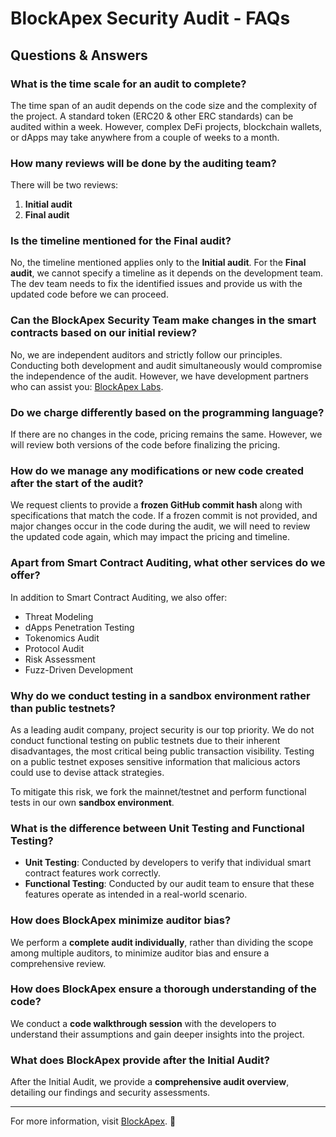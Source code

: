 # BlockApex Security Audit - FAQs

## Questions & Answers

### What is the time scale for an audit to complete?
The time span of an audit depends on the code size and the complexity of the project. A standard token (ERC20 & other ERC standards) can be audited within a week. However, complex DeFi projects, blockchain wallets, or dApps may take anywhere from a couple of weeks to a month.

### How many reviews will be done by the auditing team?
There will be two reviews:
1. **Initial audit**
2. **Final audit**

### Is the timeline mentioned for the Final audit?
No, the timeline mentioned applies only to the **Initial audit**. For the **Final audit**, we cannot specify a timeline as it depends on the development team. The dev team needs to fix the identified issues and provide us with the updated code before we can proceed.

### Can the BlockApex Security Team make changes in the smart contracts based on our initial review?
No, we are independent auditors and strictly follow our principles. Conducting both development and audit simultaneously would compromise the independence of the audit. However, we have development partners who can assist you: [BlockApex Labs](https://blockapex.io/labs/).

### Do we charge differently based on the programming language?
If there are no changes in the code, pricing remains the same. However, we will review both versions of the code before finalizing the pricing.

### How do we manage any modifications or new code created after the start of the audit?
We request clients to provide a **frozen GitHub commit hash** along with specifications that match the code. If a frozen commit is not provided, and major changes occur in the code during the audit, we will need to review the updated code again, which may impact the pricing and timeline.

### Apart from Smart Contract Auditing, what other services do we offer?
In addition to Smart Contract Auditing, we also offer:
- Threat Modeling
- dApps Penetration Testing
- Tokenomics Audit
- Protocol Audit
- Risk Assessment
- Fuzz-Driven Development

### Why do we conduct testing in a sandbox environment rather than public testnets?
As a leading audit company, project security is our top priority. We do not conduct functional testing on public testnets due to their inherent disadvantages, the most critical being public transaction visibility. Testing on a public testnet exposes sensitive information that malicious actors could use to devise attack strategies. 

To mitigate this risk, we fork the mainnet/testnet and perform functional tests in our own **sandbox environment**.

### What is the difference between Unit Testing and Functional Testing?
- **Unit Testing**: Conducted by developers to verify that individual smart contract features work correctly.
- **Functional Testing**: Conducted by our audit team to ensure that these features operate as intended in a real-world scenario.

### How does BlockApex minimize auditor bias?
We perform a **complete audit individually**, rather than dividing the scope among multiple auditors, to minimize auditor bias and ensure a comprehensive review.

### How does BlockApex ensure a thorough understanding of the code?
We conduct a **code walkthrough session** with the developers to understand their assumptions and gain deeper insights into the project.

### What does BlockApex provide after the Initial Audit?
After the Initial Audit, we provide a **comprehensive audit overview**, detailing our findings and security assessments.

---
For more information, visit [BlockApex](https://blockapex.io/smart-contract-audit-services/). 🚀
